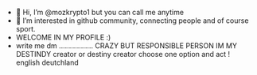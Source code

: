 - 👋 Hi, I’m @mozkrypto1 but you can call me anytime
- 👀 I’m interested in github community, connecting people and of course sport.
- WELCOME IN MY PROFILE :)
- write me dm 
.................
CRAZY BUT RESPONSIBLE PERSON
IM MY DESTINDY creator or destiny creator 
choose one option
and act !
english
deutchland 
